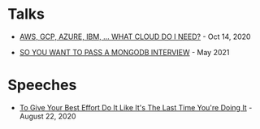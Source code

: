 # Talks

- [AWS, GCP, AZURE, IBM, ... WHAT CLOUD DO I NEED?](https://community-z.com/events/cloud-dev-sec-ops-z-days/talks/5495)  -  Oct 14, 2020

- [SO YOU WANT TO PASS A MONGODB INTERVIEW](https://community-z.com/events/tech-level-up-2nd-edition/talks/10602) - May 2021

# Speeches
- [To Give Your Best Effort Do It Like It's The Last Time You're Doing It](https://www.seattlesunrisetoastmasters.com/meeting-summary/to-give-your-best-effort-do-it-like-its-the-last-time-you-are-doing-it/)  -  August 22, 2020
